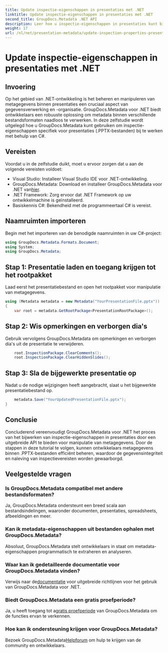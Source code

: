 ```yaml
---
title: Update inspectie-eigenschappen in presentaties met .NET
linktitle: Update inspectie-eigenschappen in presentaties met .NET
second_title: GroupDocs.Metadata .NET API
description: Leer hoe u inspectie-eigenschappen in presentaties kunt bijwerken met behulp van .NET met GroupDocs.Metadata. Eenvoudige, efficiënte manipulatie van metagegevens voor .PPTX-bestanden.
weight: 17
url: /nl/net/presentation-metadata/update-inspection-properties-presentations/
---
```


# Update inspectie-eigenschappen in presentaties met .NET

## Invoering
Op het gebied van .NET-ontwikkeling is het beheren en manipuleren van metagegevens binnen presentaties een cruciaal aspect van gegevensverwerking en -organisatie. GroupDocs.Metadata voor .NET biedt ontwikkelaars een robuuste oplossing om metadata binnen verschillende bestandsformaten naadloos te verwerken. In deze zelfstudie wordt uitgelegd hoe u GroupDocs.Metadata kunt gebruiken om inspectie-eigenschappen specifiek voor presentaties (.PPTX-bestanden) bij te werken met behulp van C#.
## Vereisten
Voordat u in de zelfstudie duikt, moet u ervoor zorgen dat u aan de volgende vereisten voldoet:
- Visual Studio: Installeer Visual Studio IDE voor .NET-ontwikkeling.
-  GroupDocs.Metadata: Download en installeer GroupDocs.Metadata voor .NET van[hier](https://releases.groupdocs.com/metadata/net/).
- .NET Framework: Zorg ervoor dat .NET Framework op uw ontwikkelmachine is geïnstalleerd.
- Basiskennis C#: Bekendheid met de programmeertaal C# is vereist.

## Naamruimten importeren
Begin met het importeren van de benodigde naamruimten in uw C#-project:
```csharp
using GroupDocs.Metadata.Formats.Document;
using System;
using GroupDocs.Metadata;
```
## Stap 1: Presentatie laden en toegang krijgen tot het rootpakket
Laad eerst het presentatiebestand en open het rootpakket voor manipulatie van metagegevens.

```csharp
using (Metadata metadata = new Metadata("YourPresentationFile.pptx"))
{
    var root = metadata.GetRootPackage<PresentationRootPackage>();
```
## Stap 2: Wis opmerkingen en verborgen dia's
Gebruik vervolgens GroupDocs.Metadata om opmerkingen en verborgen dia's uit de presentatie te verwijderen.

```csharp
    root.InspectionPackage.ClearComments();
    root.InspectionPackage.ClearHiddenSlides();
```
## Stap 3: Sla de bijgewerkte presentatie op
Nadat u de nodige wijzigingen heeft aangebracht, slaat u het bijgewerkte presentatiebestand op.

```csharp
    metadata.Save("YourUpdatedPresentationFile.pptx");
}
```

## Conclusie
Concluderend vereenvoudigt GroupDocs.Metadata voor .NET het proces van het bijwerken van inspectie-eigenschappen in presentaties door een uitgebreide API te bieden voor manipulatie van metagegevens. Door de stappen in deze tutorial te volgen, kunnen ontwikkelaars metagegevens binnen .PPTX-bestanden efficiënt beheren, waardoor de gegevensintegriteit en naleving van inspectievereisten worden gewaarborgd.

## Veelgestelde vragen
### Is GroupDocs.Metadata compatibel met andere bestandsformaten?
Ja, GroupDocs.Metadata ondersteunt een breed scala aan bestandsindelingen, waaronder documenten, presentaties, spreadsheets, afbeeldingen en meer.
### Kan ik metadata-eigenschappen uit bestanden ophalen met GroupDocs.Metadata?
Absoluut, GroupDocs.Metadata stelt ontwikkelaars in staat om metadata-eigenschappen programmatisch te extraheren en analyseren.
### Waar kan ik gedetailleerde documentatie voor GroupDocs.Metadata vinden?
 Verwijs naar de[documentatie](https://tutorials.groupdocs.com/metadata/net/) voor uitgebreide richtlijnen voor het gebruik van GroupDocs.Metadata voor .NET.
### Biedt GroupDocs.Metadata een gratis proefperiode?
 Ja, u heeft toegang tot a[gratis proefperiode](https://releases.groupdocs.com/) van GroupDocs.Metadata om de functies ervan te verkennen.
### Hoe kan ik ondersteuning krijgen voor GroupDocs.Metadata?
 Bezoek GroupDocs.Metadata[Helpforum](https://forum.groupdocs.com/c/metadata/14) om hulp te krijgen van de community en ontwikkelaars.